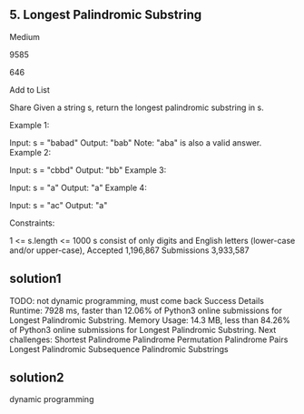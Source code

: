 ## 5. Longest Palindromic Substring
Medium

9585

646

Add to List

Share
Given a string s, return the longest palindromic substring in s.

 

Example 1:

Input: s = "babad"
Output: "bab"
Note: "aba" is also a valid answer.
Example 2:

Input: s = "cbbd"
Output: "bb"
Example 3:

Input: s = "a"
Output: "a"
Example 4:

Input: s = "ac"
Output: "a"
 

Constraints:

1 <= s.length <= 1000
s consist of only digits and English letters (lower-case and/or upper-case),
Accepted
1,196,867
Submissions
3,933,587

## solution1
TODO: not dynamic programming, must come back
Success
Details 
Runtime: 7928 ms, faster than 12.06% of Python3 online submissions for Longest Palindromic Substring.
Memory Usage: 14.3 MB, less than 84.26% of Python3 online submissions for Longest Palindromic Substring.
Next challenges:
Shortest Palindrome
Palindrome Permutation
Palindrome Pairs
Longest Palindromic Subsequence
Palindromic Substrings

## solution2
dynamic programming